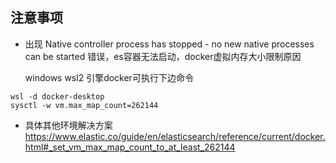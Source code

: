 ## 注意事项

- 出现  Native controller process has stopped - no new native processes can be started 错误，es容器无法启动，docker虚拟内存大小限制原因

  windows wsl2 引擎docker可执行下边命令
```
wsl -d docker-desktop
sysctl -w vm.max_map_count=262144
```

- 具体其他环境解决方案 https://www.elastic.co/guide/en/elasticsearch/reference/current/docker.html#_set_vm_max_map_count_to_at_least_262144